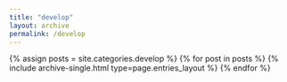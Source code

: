 ```yaml
---
title: "develop"
layout: archive
permalink: /develop
---
```



{% assign posts = site.categories.develop %}
{% for post in posts %} {% include archive-single.html type=page.entries_layout %} {% endfor %}
